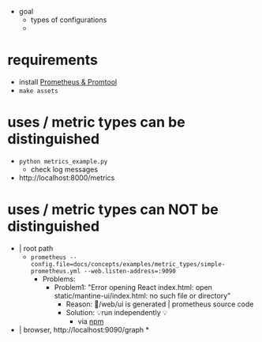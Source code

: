 * goal
    * types of configurations
    *

# requirements

* install [Prometheus & Promtool](/prometheus/README.md#install)
* `make assets`

# uses / metric types can be distinguished
* `python metrics_example.py`
  * check log messages
* http://localhost:8000/metrics

# uses / metric types can NOT be distinguished
* | root path
    * `prometheus --config.file=docs/concepts/examples/metric_types/simple-prometheus.yml --web.listen-address=:9090`
      * Problems:
        * Problem1: "Error opening React index.html: open static/mantine-ui/index.html: no such file or directory"
          * Reason: 🧠/web/ui is generated | prometheus source code
          * Solution: 💡run independently 💡
            * via [npm](https://github.com/dancer1325/prometheus/tree/main/web/ui#how-to-run-local-development-server)
* | browser, http://localhost:9090/graph
  * 

